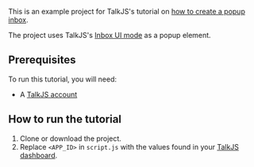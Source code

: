 This is an example project for TalkJS's tutorial on [how to create a popup inbox](https://talkjs.com/resources/how-to-create-a-pop-up-inbox-in-talkjs/).

The project uses TalkJS's [Inbox UI mode](https://talkjs.com/docs/Features/Chat_UI_Modes/The_Inbox/) as a popup element.

## Prerequisites

To run this tutorial, you will need:

- A [TalkJS account](https://talkjs.com/dashboard/login)

## How to run the tutorial

1. Clone or download the project.
2. Replace `<APP_ID>` in `script.js` with the values found in your [TalkJS dashboard](https://talkjs.com/dashboard/login).
